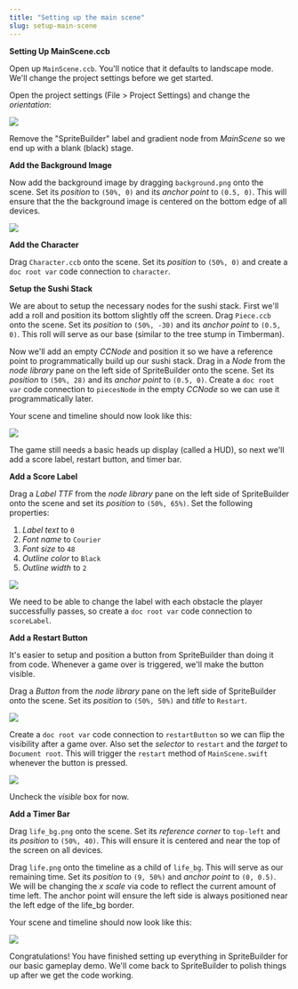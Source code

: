 ```yaml
---
title: "Setting up the main scene"
slug: setup-main-scene
---
```


**Setting Up MainScene.ccb**

Open up `MainScene.ccb`. You'll notice that it defaults to landscape mode. We'll change the project settings before we get started.

Open the project settings (File > Project Settings) and change the *orientation*:

![](./SpriteBuilder_Orientation.png)

Remove the "SpriteBuilder" label and gradient node from *MainScene* so we end up with a blank (black) stage.

**Add the Background Image**

Now add the background image by dragging `background.png` onto the scene. Set its *position* to `(50%, 0)` and its *anchor point* to `(0.5, 0)`. This will ensure that the the background image is centered on the bottom edge of all devices.

![](./SpriteBuilder_MainScene_Background.png)

**Add the Character**

Drag `Character.ccb` onto the scene. Set its *position* to `(50%, 0)` and create a `doc root var` code connection to `character`.

**Setup the Sushi Stack**

We are about to setup the necessary nodes for the sushi stack. First we'll add a roll and position its bottom slightly off the screen. Drag `Piece.ccb` onto the scene. Set its *position* to `(50%, -30)` and its *anchor point* to `(0.5, 0)`. This roll will serve as our base (similar to the tree stump in Timberman). 

Now we'll add an empty *CCNode* and position it so we have a reference point to programmatically build up our sushi stack. Drag in a *Node* from the *node library* pane on the left side of SpriteBuilder onto the scene. Set its *position* to `(50%, 28)` and its *anchor point* to `(0.5, 0)`. Create a `doc root var` code connection to `piecesNode` in the empty *CCNode* so we can use it programmatically later.

Your scene and timeline should now look like this:

![](./SpriteBuilder_MainScene_Layout.png)

The game still needs a basic heads up display (called a HUD), so next we'll add a score label, restart button, and timer bar.

**Add a Score Label**

Drag a *Label TTF* from the *node library* pane on the left side of SpriteBuilder onto the scene and set its *position* to `(50%, 65%)`. Set the following properties:

1. *Label text* to `0`
2. *Font name* to `Courier`
3. *Font size* to `48`
4. *Outline color* to `Black`
5. *Outline width* to `2`

![](./SpriteBuilder_MainScene_Score.png)

We need to be able to change the label with each obstacle the player successfully passes, so create a `doc root var` code connection to `scoreLabel`.

**Add a Restart Button**

It's easier to setup and position a button from SpriteBuilder than doing it from code. Whenever a game over is triggered, we'll make the button visible.

Drag a *Button* from the *node library* pane on the left side of SpriteBuilder onto the scene. Set its *position* to `(50%, 50%)` and *title* to `Restart`.

![](./SpriteBuilder_MainScene_Restart.png)

Create a `doc root var` code connection to `restartButton` so we can flip the visibility after a game over. Also set the *selector* to `restart` and the *target* to `Document root`. This will trigger the `restart` method of `MainScene.swift` whenever the button is pressed.

![](./SpriteBuilder_MainScene_Restart_CC.png)

Uncheck the *visible* box for now.

**Add a Timer Bar**

Drag `life_bg.png` onto the scene. Set its *reference corner* to `top-left` and its *position* to `(50%, 40)`. This will ensure it is centered and near the top of the screen on all devices.

Drag `life.png` onto the timeline as a child of `life_bg`. This will serve as our remaining time. Set its *position* to `(9, 50%)` and *anchor point* to `(0, 0.5)`. We will be changing the *x scale* via code to reflect the current amount of time left. The anchor point will ensure the left side is always positioned near the left edge of the life_bg border.

Your scene and timeline should now look like this:

![](./SpriteBuilder_MainScene_Life.png)

Congratulations! You have finished setting up everything in SpriteBuilder for our basic gameplay demo. We'll come back to SpriteBuilder to polish things up after we get the code working.
